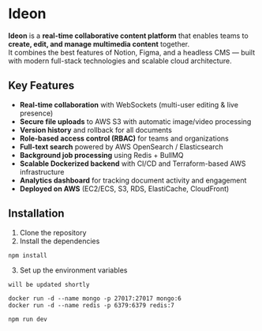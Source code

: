 # Ideon
**Ideon** is a **real-time collaborative content platform** that enables teams to **create, edit, and manage multimedia content** together.  
It combines the best features of Notion, Figma, and a headless CMS — built with modern full-stack technologies and scalable cloud architecture.

## Key Features
- **Real-time collaboration** with WebSockets (multi-user editing & live presence)
- **Secure file uploads** to AWS S3 with automatic image/video processing
- **Version history** and rollback for all documents
- **Role-based access control (RBAC)** for teams and organizations
- **Full-text search** powered by AWS OpenSearch / Elasticsearch
- **Background job processing** using Redis + BullMQ
- **Scalable Dockerized backend** with CI/CD and Terraform-based AWS infrastructure
- **Analytics dashboard** for tracking document activity and engagement
- **Deployed on AWS** (EC2/ECS, S3, RDS, ElastiCache, CloudFront)

## Installation

1. Clone the repository
2. Install the dependencies

```
npm install
```

3. Set up the environment variables

```
will be updated shortly
```

```
docker run -d --name mongo -p 27017:27017 mongo:6
docker run -d --name redis -p 6379:6379 redis:7
```

```
npm run dev
```